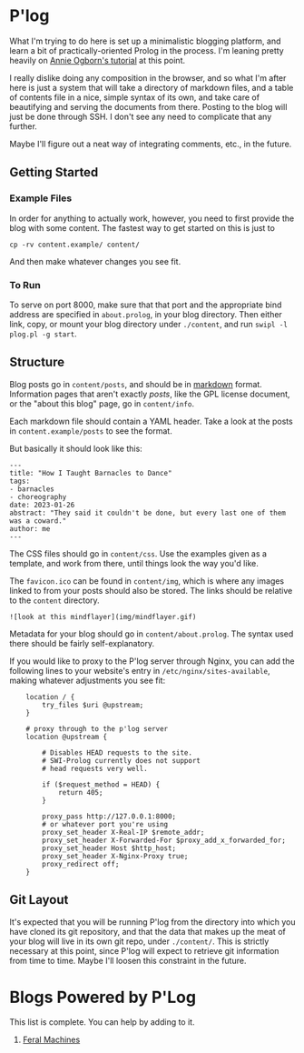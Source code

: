 # P'log

What I'm trying to do here is set up a minimalistic blogging
platform, and learn a bit of practically-oriented Prolog in
the process. I'm leaning pretty heavily on 
[Annie Ogborn's tutorial](http://www.pathwayslms.com/swipltuts/html/index.html)
at this point. 

I really dislike doing any composition in the browser, and so
what I'm after here is just a system that will take a directory
of markdown files, and a table of contents file in a nice, simple
syntax of its own, and take care of beautifying and serving the
documents from there. Posting to the blog will just be done through
SSH. I don't see any need to complicate that any further. 

Maybe I'll figure out a neat way of integrating comments, etc., 
in the future. 

## Getting Started

### Example Files

In order for anything to actually work, however, you need to first
provide the blog with some content. The fastest way to get started
on this is just to
```
cp -rv content.example/ content/
```
And then make whatever changes you see fit. 

### To Run

To serve on port 8000, make sure that that port and the appropriate bind 
address are specified in `about.prolog`, in your blog directory. Then 
either link, copy, or mount your blog directory under `./content`, and 
run `swipl -l plog.pl -g start`.


## Structure 

Blog posts go in `content/posts`, and should be
in [markdown](https://github.com/adam-p/markdown-here/wiki/Markdown-Cheatsheet)
format. Information pages that aren't exactly *posts*, like the GPL 
license document, or the "about this blog" page, go in `content/info`.

Each markdown file should contain a YAML header. Take a look at the posts in 
`content.example/posts` to see the format. 

But basically it should look like this:

```
---
title: "How I Taught Barnacles to Dance"
tags:
- barnacles
- choreography
date: 2023-01-26
abstract: "They said it couldn't be done, but every last one of them was a coward."
author: me
---
```

The CSS files should go in `content/css`. Use the examples given as a template,
and work from there, until things look the way you'd like. 

The `favicon.ico` can be found in `content/img`, which is where any images linked
to from your posts should also be stored. The links should be relative to the
`content` directory.

```
![look at this mindflayer](img/mindflayer.gif)
```

Metadata for your blog should go in `content/about.prolog`. The syntax used
there should be fairly self-explanatory. 

If you would like to proxy to the P'log server through Nginx, you can
add the following lines to your website's entry in `/etc/nginx/sites-available`,
making whatever adjustments you see fit:
```
    location / {
        try_files $uri @upstream;
    }

    # proxy through to the p'log server
    location @upstream {

        # Disables HEAD requests to the site.
        # SWI-Prolog currently does not support
        # head requests very well.

        if ($request_method = HEAD) {
            return 405;
        }
        
        proxy_pass http://127.0.0.1:8000;
        # or whatever port you're using
        proxy_set_header X-Real-IP $remote_addr;
        proxy_set_header X-Forwarded-For $proxy_add_x_forwarded_for;
        proxy_set_header Host $http_host;
        proxy_set_header X-Nginx-Proxy true;
        proxy_redirect off;
    }

```

## Git Layout

It's expected that you will be running P'log from the directory into which
you have cloned its git repository, and that the data that makes up the
meat of your blog will live in its own git repo, under `./content/`. This
is strictly necessary at this point, since P'log will expect to retrieve
git information from time to time. Maybe I'll loosen this constraint in the
future.

# Blogs Powered by P'Log

This list is complete. You can help by adding to it. 

1. [Feral Machines](http://feralmachin.es)
